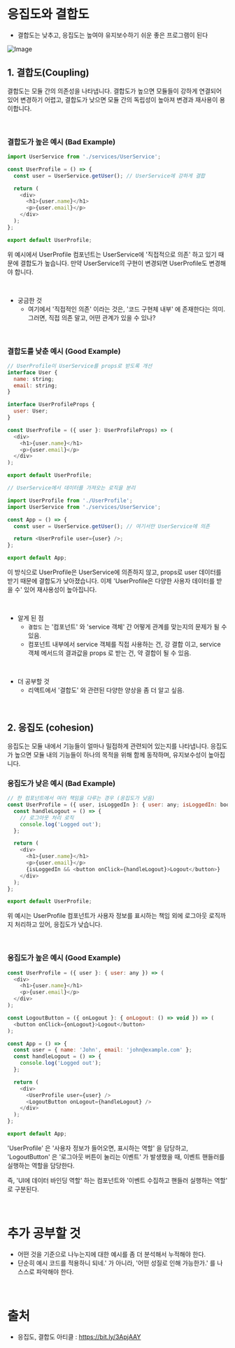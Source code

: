 
# 응집도와 결합도
- 결합도는 낮추고, 응집도는 높여야 유지보수하기 쉬운 좋은 프로그램이 된다

![Image](https://i.imgur.com/qGtNLfx.png)


## 1. 결합도(Coupling)

결합도는 모듈 간의 의존성을 나타냅니다. 결합도가 높으면 모듈들이 강하게 연결되어 있어 변경하기 어렵고, 결합도가 낮으면 모듈 간의 독립성이 높아져 변경과 재사용이 용이합니다.

<br />

### 결합도가 높은 예시 (Bad Example)
```js
import UserService from './services/UserService';

const UserProfile = () => {
  const user = UserService.getUser(); // UserService에 강하게 결합

  return (
    <div>
      <h1>{user.name}</h1>
      <p>{user.email}</p>
    </div>
  );
};

export default UserProfile;
```

위 예시에서 UserProfile 컴포넌트는 UserService에 '직접적으로 의존' 하고 있기 때문에 결합도가 높습니다. 만약 UserService의 구현이 변경되면 UserProfile도 변경해야 합니다.


<br/>

- 궁금한 것 
    - 여기에서 '직접적인 의존' 이라는 것은, '코드 구현체 내부' 에 존재한다는 의미. 그러면, 직접 의존 말고, 어떤 관계가 있을 수 있나? 

<br />


### 결합도를 낮춘 예시 (Good Example)

```js
// UserProfile이 UserService를 props로 받도록 개선
interface User {
  name: string;
  email: string;
}

interface UserProfileProps {
  user: User;
}

const UserProfile = ({ user }: UserProfileProps) => (
  <div>
    <h1>{user.name}</h1>
    <p>{user.email}</p>
  </div>
);

export default UserProfile;

// UserService에서 데이터를 가져오는 로직을 분리

import UserProfile from './UserProfile';
import UserService from './services/UserService';

const App = () => {
  const user = UserService.getUser(); // 여기서만 UserService에 의존

  return <UserProfile user={user} />;
};

export default App;

```

이 방식으로 UserProfile은 UserService에 의존하지 않고, props로 user 데이터를 받기 때문에 결합도가 낮아졌습니다. 이제 'UserProfile은 다양한 사용자 데이터를 받을 수' 있어 재사용성이 높아집니다.

<br />

- 알게 된 점 
    - `결합도` 는 '컴포넌트' 와 'service 객체' 간 어떻게 관계를 맞는지의 문제가 될 수 있음. 
    - 컴포넌트 내부에서 service 객체를 직접 사용하는 건, 강 결합 이고, service 객체 메서드의 결과값을 props 로 받는 건, 약 결합이 될 수 있음. 

<br />

- 더 공부할 것 
    - 리액트에서 '결합도' 와 관련된 다양한 양상을 좀 더 알고 싶음. 

<br />

## 2. 응집도 (cohesion)

응집도는 모듈 내에서 기능들이 얼마나 밀접하게 관련되어 있는지를 나타냅니다. 응집도가 높으면 모듈 내의 기능들이 하나의 목적을 위해 함께 동작하며, 유지보수성이 높아집니다.


### 응집도가 낮은 예시 (Bad Example)
```js
// 한 컴포넌트에서 여러 책임을 다루는 경우 (응집도가 낮음)
const UserProfile = ({ user, isLoggedIn }: { user: any; isLoggedIn: boolean }) => {
  const handleLogout = () => {
    // 로그아웃 처리 로직
    console.log('Logged out');
  };

  return (
    <div>
      <h1>{user.name}</h1>
      <p>{user.email}</p>
      {isLoggedIn && <button onClick={handleLogout}>Logout</button>}
    </div>
  );
};

export default UserProfile;
```

위 예시는 UserProfile 컴포넌트가 사용자 정보를 표시하는 책임 외에 로그아웃 로직까지 처리하고 있어, 응집도가 낮습니다.

<br />


### 응집도가 높은 예시 (Good Example)
```js
const UserProfile = ({ user }: { user: any }) => (
  <div>
    <h1>{user.name}</h1>
    <p>{user.email}</p>
  </div>
);

const LogoutButton = ({ onLogout }: { onLogout: () => void }) => (
  <button onClick={onLogout}>Logout</button>
);

const App = () => {
  const user = { name: 'John', email: 'john@example.com' };
  const handleLogout = () => {
    console.log('Logged out');
  };

  return (
    <div>
      <UserProfile user={user} />
      <LogoutButton onLogout={handleLogout} />
    </div>
  );
};

export default App;
```

'UserProfile' 은 '사용자 정보가 들어오면, 표시하는 역할' 을 담당하고, 
'LogoutButton' 은 '로그아웃 버튼이 눌리는 이벤트' 가 발생했을 때, 이벤트 핸들러를 실행하는 역할을 담당한다. 

즉, 'UI에 데이터 바인딩 역할' 하는 컴포넌트와 '이벤트 수집하고 핸들러 실행하는 역할' 로 구분된다.




<br />

# 추가 공부할 것 

- 어떤 것을 기준으로 나누는지에 대한 예시를 좀 더 분석해서 누적해야 한다. 
- 단순히 예시 코드를 적용하니 되네.' 가 아니라, '어떤 성질로 인해 가능한가.' 를 나 스스로 파악해야 한다. 


<br />

# 출처 

- 응집도, 결합도 아티클 : https://bit.ly/3ApjAAY